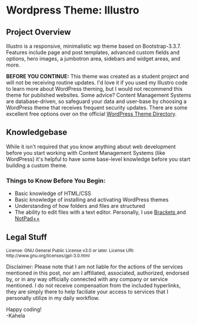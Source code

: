 # Wordpress Theme: Illustro 
<h2> Project Overview </h2>
<p>Illustro is a responsive, minimalistic wp theme based on Bootstrap-3.3.7. Features include page and post templates, advanced custom fields and options, hero images, a jumbotron area, sidebars and widget areas, and more. </p>

<p><strong>BEFORE YOU CONTINUE:</strong> This theme was created as a student project and will not be receiving routine updates. I'd love it if you used my Illustro code to learn more about WordPress theming, but I would not recommend this theme for published websites. Some advice? Content Management Systems are database-driven, so safeguard your data and user-base by choosing a WordPress theme that receives frequent security updates. There are some excellent free options over on the official <a href="https://wordpress.org/themes/" target="_blank"//haha just kidding this doesn't work in markdown (┛ಠ_ಠ)┛彡┻━┻>WordPress Theme Directory</a>.</p>

<section>
  <h2>Knowledgebase</h2>

  <p>While it isn't required that you know anything about web development before you start working with Content Management Systems (like WordPress) it's helpful to have some base-level knowledge before you start building a custom theme.</p>

  <h3 id="knowledge">Things to Know Before You Begin:</h3>
  <ul aria-labelledby="knowledge">                                               
   <li>Basic knowledge of HTML/CSS</li>
    <li>Basic knowledge of installing and activating WordPress themes</li>
    <li>Understanding of how folders and files are structured</li>
    <li>The ability to edit files with a text editor. Personally, I use <a href="https://brackets.io/" target="_blank"//haha just kidding this doesn't work in markdown (┛ಠ_ಠ)┛彡┻━┻> Brackets </a> and <a href="https://notepad-plus-plus.org/" target="_blank" //haha just kidding this doesn't work in markdown (┛ಠ_ಠ)┛彡┻━┻> NotPad++</a></li>
  </ul>
</section>

<section>
  <h2> Legal Stuff </h2>
 <small>License: GNU General Public License v3.0 or later. License URI: http://www.gnu.org/licenses/gpl-3.0.html </small><br>
 <p>Disclaimer: Please note that I am not liable for the actions of the services mentioned in this post, nor am I affiliated, associated, authorized, endorsed by, or in any way officially connected with any company or service mentioned. I do not receive compensation from the included hyperlinks, they are simply there to help faciliate your access to services that I personally utilize in my daily workflow. </p>
 
<p> Happy coding! <br>
-Kahela</p>
</section>
